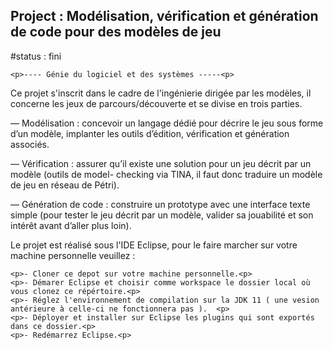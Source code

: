 ## Project : Modélisation, vérification et génération de code pour des modèles de jeu
#status : fini

	<p>---- Génie du logiciel et des systèmes -----<p>
<p> Ce projet s'inscrit dans le cadre de l'ingénierie dirigée par les modèles, il concerne les jeux de parcours/découverte et se divise en trois parties. <p>

<p>— Modélisation : concevoir un langage dédié pour décrire le jeu sous forme d’un modèle, implanter les
outils d’édition, vérification et génération associés.<p>

<p>— Vérification : assurer qu’il existe une solution pour un jeu décrit par un modèle (outils de model-
checking via TINA, il faut donc traduire un modèle de jeu en réseau de Pétri).<p>

<p>— Génération de code : construire un prototype avec une interface texte simple (pour tester le jeu décrit
par un modèle, valider sa jouabilité et son intérêt avant d’aller plus loin).<p>

<p> Le projet est réalisé sous l'IDE Eclipse, pour le faire marcher sur votre machine personnelle veuillez : <p>

	<p>- Cloner ce depot sur votre machine personnelle.<p>
	<p>- Démarer Eclipse et choisir comme workspace le dossier local où vous clonez ce répértoire.<p>
	<p>- Réglez l'environnement de compilation sur la JDK 11 ( une vesion antérieure à celle-ci ne fonctionnera pas ).	<p>
	<p>- Déployer et installer sur Eclipse les plugins qui sont exportés dans ce dossier.<p>
	<p>- Redémarrez Eclipse.<p>
